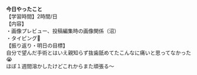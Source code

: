 **今日やったこと**<br>
【学習時間】2時間/日<br>
【内容】<br>
・画像プレビュー、投稿編集時の画像関係（沼）<br>
・タイピング🍦<br>
【振り返り・明日の目標】<br>
自分で望んだ手術とはいえ親知らず抜歯舐めてたこんなに痛いと思ってなかった😭<br>
ほぼ１週間溶かしたけどこれからまた頑張る〜
